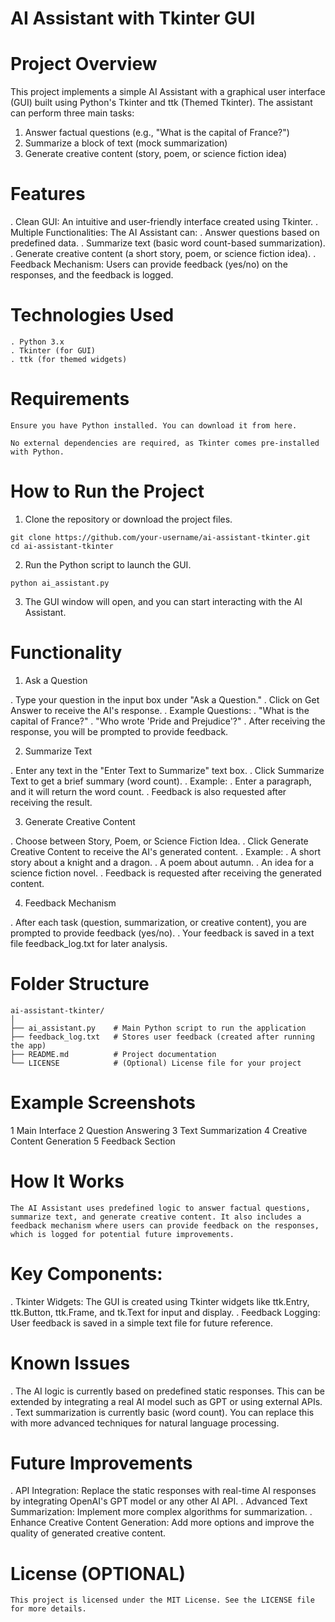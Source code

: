  # AI Assistant with Tkinter GUI

 # Project Overview
 This project implements a simple AI Assistant with a graphical user interface (GUI) built using Python's Tkinter and ttk (Themed Tkinter). The assistant can perform three main tasks:

   1. Answer factual questions (e.g., "What is the capital of France?")
   2. Summarize a block of text (mock summarization)
   3. Generate creative content (story, poem, or science fiction idea)

 # Features
 . Clean GUI: An intuitive and user-friendly interface created using Tkinter.
 . Multiple Functionalities: The AI Assistant can:
      .  Answer questions based on predefined data.
      .   Summarize text (basic word count-based summarization).
      .   Generate creative content (a short story, poem, or science fiction idea).
 . Feedback Mechanism: Users can provide feedback (yes/no) on the responses, and the feedback is logged.

  # Technologies Used
    . Python 3.x
    . Tkinter (for GUI)
    . ttk (for themed widgets)

 # Requirements
    Ensure you have Python installed. You can download it from here.

    No external dependencies are required, as Tkinter comes pre-installed with Python.

  #  How to Run the Project
  1.  Clone the repository or download the project files.

   
    git clone https://github.com/your-username/ai-assistant-tkinter.git
    cd ai-assistant-tkinter


  2.  Run the Python script to launch the GUI.

    python ai_assistant.py

 3. The GUI window will open, and you can start interacting with the AI Assistant.

  #  Functionality
  1.  Ask a Question

   . Type your question in the input box under "Ask a Question."
   . Click on Get Answer to receive the AI's response.
   . Example Questions:
          .  "What is the capital of France?"
          .  "Who wrote 'Pride and Prejudice'?"
   . After receiving the response, you will be prompted to provide feedback.

  2. Summarize Text

   . Enter any text in the "Enter Text to Summarize" text box.
   . Click Summarize Text to get a brief summary (word count).
   . Example:
         .  Enter a paragraph, and it will return the word count.
         .  Feedback is also requested after receiving the result.

  3.  Generate Creative Content

   . Choose between Story, Poem, or Science Fiction Idea.
   . Click Generate Creative Content to receive the AI's generated content.
   . Example:
         .   A short story about a knight and a dragon.
         .   A poem about autumn.
         . An idea for a science fiction novel.
   . Feedback is requested after receiving the generated content.

   4. Feedback Mechanism

  .  After each task (question, summarization, or creative content), you are prompted to provide feedback (yes/no).
  .  Your feedback is saved in a text file feedback_log.txt for later analysis.

  #  Folder Structure
    
    ai-assistant-tkinter/
    │
    ├── ai_assistant.py    # Main Python script to run the application
    ├── feedback_log.txt   # Stores user feedback (created after running the app)
    ├── README.md          # Project documentation
    └── LICENSE            # (Optional) License file for your project

  #  Example Screenshots

 1   Main Interface
 2   Question Answering
 3   Text Summarization
 4   Creative Content Generation
 5   Feedback Section

  #  How It Works
    The AI Assistant uses predefined logic to answer factual questions, summarize text, and generate creative content. It also includes a feedback mechanism where users can provide feedback on the responses, which is logged for potential future improvements.

  #  Key Components:
  .  Tkinter Widgets: The GUI is created using Tkinter widgets like ttk.Entry, ttk.Button, ttk.Frame, and tk.Text for input and display.
  .  Feedback Logging: User feedback is saved in a simple text file for future reference.

  #  Known Issues

   . The AI logic is currently based on predefined static responses. This can be extended by integrating a real AI model such as GPT or using external APIs.
   . Text summarization is currently basic (word count). You can replace this with more advanced techniques for natural language processing.

 #   Future Improvements
   .  API Integration: Replace the static responses with real-time AI responses by integrating OpenAI's GPT model or any other AI API.
   . Advanced Text Summarization: Implement more complex algorithms for summarization.
   . Enhance Creative Content Generation: Add more options and improve the quality of generated creative content.

 #   License (OPTIONAL)
    This project is licensed under the MIT License. See the LICENSE file for more details.

   





